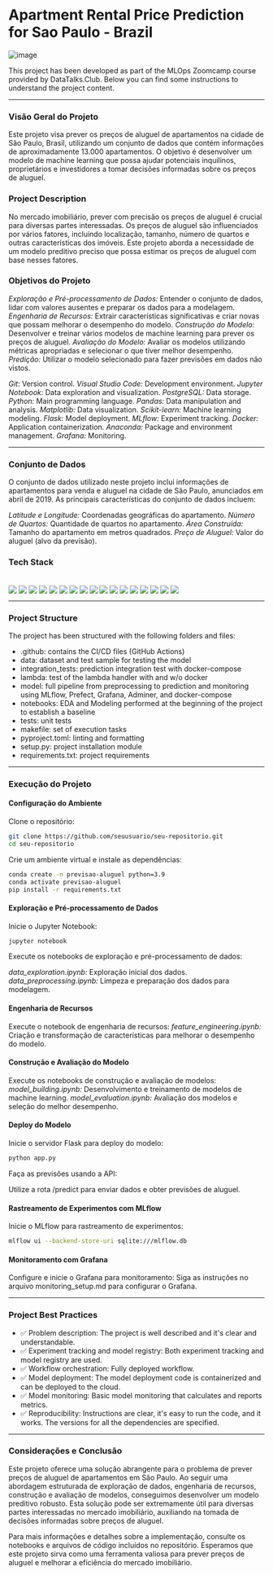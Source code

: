 # Apartment Rental Price Prediction for Sao Paulo - Brazil

![image](https://github.com/user-attachments/assets/08dfcef6-d72e-4d09-b00b-35237371d6db)

This project has been developed as part of the MLOps Zoomcamp course provided by DataTalks.Club.
Below you can find some instructions to understand the project content.

--------------------------------------------------

### Visão Geral do Projeto
Este projeto visa prever os preços de aluguel de apartamentos na cidade de São Paulo, Brasil, utilizando um conjunto de dados que contém informações de aproximadamente 13.000 apartamentos. O objetivo é desenvolver um modelo de machine learning que possa ajudar potenciais inquilinos, proprietários e investidores a tomar decisões informadas sobre os preços de aluguel.

### Project Description
No mercado imobiliário, prever com precisão os preços de aluguel é crucial para diversas partes interessadas. Os preços de aluguel são influenciados por vários fatores, incluindo localização, tamanho, número de quartos e outras características dos imóveis. Este projeto aborda a necessidade de um modelo preditivo preciso que possa estimar os preços de aluguel com base nesses fatores.

### Objetivos do Projeto
*Exploração e Pré-processamento de Dados:* Entender o conjunto de dados, lidar com valores ausentes e preparar os dados para a modelagem.
*Engenharia de Recursos:* Extrair características significativas e criar novas que possam melhorar o desempenho do modelo.
*Construção do Modelo:* Desenvolver e treinar vários modelos de machine learning para prever os preços de aluguel.
*Avaliação do Modelo:* Avaliar os modelos utilizando métricas apropriadas e selecionar o que tiver melhor desempenho.
*Predição:* Utilizar o modelo selecionado para fazer previsões em dados não vistos.

*Git*: Version control.
*Visual Studio Code:* Development environment.
*Jupyter Notebook:* Data exploration and visualization.
*PostgreSQL:* Data storage.
*Python:* Main programming language.
*Pandas:* Data manipulation and analysis.
*Matplotlib:* Data visualization.
*Scikit-learn:* Machine learning modeling.
*Flask:* Model deployment.
*MLflow:* Experiment tracking.
*Docker:* Application containerization.
*Anaconda:* Package and environment management.
*Grafana:* Monitoring.

--------------------------------------------------
### Conjunto de Dados
O conjunto de dados utilizado neste projeto inclui informações de apartamentos para venda e aluguel na cidade de São Paulo, anunciados em abril de 2019. As principais características do conjunto de dados incluem:

*Latitude e Longitude:* Coordenadas geográficas do apartamento.
*Número de Quartos:* Quantidade de quartos no apartamento.
*Área Construída:* Tamanho do apartamento em metros quadrados.
*Preço de Aluguel:* Valor do aluguel (alvo da previsão). 

### Tech Stack

<div style="display: inline_block"><br>
  <img align="center" src="https://camo.githubusercontent.com/3d768e26ac10ba994a60ed19acd487895cc43a9cdd43e9305c2408b93136234d/68747470733a2f2f696d672e736869656c64732e696f2f62616467652f6769742d2532334630353033332e7376673f7374796c653d666f722d7468652d6261646765266c6f676f3d676974266c6f676f436f6c6f723d7768697465">
  <img align="center" src="https://camo.githubusercontent.com/998382ebc9a32162128b00b597ea488192df024fd015e5edec001fe29fcb93a6/68747470733a2f2f696d672e736869656c64732e696f2f62616467652f56697375616c25323053747564696f253230436f64652d3030373864372e7376673f7374796c653d666f722d7468652d6261646765266c6f676f3d76697375616c2d73747564696f2d636f6465266c6f676f436f6c6f723d7768697465">
    <img align="center" src="https://camo.githubusercontent.com/0562f16a4ae7e35dae6087bf8b7805fb7e664a9e7e20ae6d163d94e56b94f32d/68747470733a2f2f696d672e736869656c64732e696f2f62616467652f707974686f6e2d3336373041303f7374796c653d666f722d7468652d6261646765266c6f676f3d707974686f6e266c6f676f436f6c6f723d666664643534">
    <img align="center" src="https://camo.githubusercontent.com/ca8ee16f3ff90cf3349be99b021b0b2a366cd71499ef20bcdc2b43dbc2668483/68747470733a2f2f696d672e736869656c64732e696f2f62616467652f416e61636f6e64612d2532333434413833332e7376673f7374796c653d666f722d7468652d6261646765266c6f676f3d616e61636f6e6461266c6f676f436f6c6f723d7768697465">
    <img align="center" src="https://camo.githubusercontent.com/c044ae9d0419850e7f2385c22ea5de56e101e6a616789bd35d2d8fa137a63642/68747470733a2f2f696d672e736869656c64732e696f2f62616467652f6a7570797465722d2532334641304630302e7376673f7374796c653d666f722d7468652d6261646765266c6f676f3d6a757079746572266c6f676f436f6c6f723d7768697465">
     <img align="center" src="https://camo.githubusercontent.com/05cab52d05663cecbe47a23ca71075ba81b9080dd50561d0f76eb46e902cfef8/68747470733a2f2f696d672e736869656c64732e696f2f62616467652f70616e6461732d2532333135303435382e7376673f7374796c653d666f722d7468652d6261646765266c6f676f3d70616e646173266c6f676f436f6c6f723d7768697465">
     <img align="center" src="https://camo.githubusercontent.com/edd8c9123ff9093143508af0b218cffc132f16a014be2d2147894458c351dc23/68747470733a2f2f696d672e736869656c64732e696f2f62616467652f4d6174706c6f746c69622d2532336439656164332e7376673f7374796c653d666f722d7468652d6261646765266c6f676f3d4d6174706c6f746c6962266c6f676f436f6c6f723d626c61636b">
     <img align="center" src="https://camo.githubusercontent.com/6854ba9612c2cb025e7c65445787d93f6436d4691303601506e0bc28be2ae9b8/68747470733a2f2f696d672e736869656c64732e696f2f62616467652f506f737467726553514c2d3331363139323f7374796c653d666f722d7468652d6261646765266c6f676f3d706f737467726573716c266c6f676f436f6c6f723d7768697465">
     <img align="center" src="https://camo.githubusercontent.com/d7eb681a1d19819ff9caeee4e3b0b1748da0b97af47e2084ca3d5e8302aec8a9/68747470733a2f2f696d672e736869656c64732e696f2f62616467652f7363696b69742d2d6c6561726e2d2532334637393331452e7376673f7374796c653d666f722d7468652d6261646765266c6f676f3d7363696b69742d6c6561726e266c6f676f436f6c6f723d7768697465">
     <img align="center" src="https://camo.githubusercontent.com/40b50389027e826f74eb106c67530673ffc46486250581ca5845fc7284f7c717/68747470733a2f2f696d672e736869656c64732e696f2f62616467652f4d4c666c6f772d3031393445322e7376673f7374796c653d666f722d7468652d6261646765266c6f676f3d4d4c666c6f77266c6f676f436f6c6f723d7768697465">
      <img align="center" src="https://camo.githubusercontent.com/9ed458fea6ba5324c019bbc32f837fbceaca74f3862454a77d7e94150b97fc48/68747470733a2f2f696d672e736869656c64732e696f2f62616467652f666c61736b2d2532333030302e7376673f7374796c653d666f722d7468652d6261646765266c6f676f3d666c61736b266c6f676f436f6c6f723d7768697465">
      <img align="center" src="https://camo.githubusercontent.com/8396abd667a0eca7d28cdb29ec63b6bf29a7854c7c3d467e6ece648c7e9b81e1/68747470733a2f2f696d672e736869656c64732e696f2f62616467652f646f636b65722d2532333064623765642e7376673f7374796c653d666f722d7468652d6261646765266c6f676f3d646f636b6572266c6f676f436f6c6f723d7768697465">
      <img align="center" src="https://camo.githubusercontent.com/a00920b123df05b3df5e368e509f18bacd65bc5909698fb42be5f35063550f47/68747470733a2f2f696d672e736869656c64732e696f2f62616467652f747970657363726970742d2532333030374143432e7376673f7374796c653d666f722d7468652d6261646765266c6f676f3d74797065736372697074266c6f676f436f6c6f723d7768697465">
      <img align="center" src="https://camo.githubusercontent.com/65f3aaa6432363f0979f3e35bc4783d5b39753d50d200e0c149fc5c78e1eeb49/68747470733a2f2f696d672e736869656c64732e696f2f62616467652f4e6578742e6a732d626c75653f7374796c653d666f722d7468652d6261646765266c6f676f3d4e6578742e6a73266c6f676f436f6c6f723d7768697465253232">
       <img align="center" src="https://camo.githubusercontent.com/bfe42a01bfb74a48dabc254065e874f313ca2aedd9bde944cb8bb4f9cef69dd4/68747470733a2f2f696d672e736869656c64732e696f2f62616467652f6e6f64652e6a732d3033363834663f7374796c653d666f722d7468652d6261646765266c6f676f3d6e6f64652e6a73266c6f676f436f6c6f723d7768697465"> 
      <img align="center" src="https://camo.githubusercontent.com/509859c3a417eb3ea794450d88303bdaced996cba60811e552e5a89bf89ff584/68747470733a2f2f696d672e736869656c64732e696f2f62616467652f67726166616e612d2532334634363830302e7376673f7374796c653d666f722d7468652d6261646765266c6f676f3d67726166616e61266c6f676f436f6c6f723d7768697465">
      <img align="center" src="https://camo.githubusercontent.com/b9ff564d8c311812747f1aacea54cf703d850756f9179f9eff6899da20a701a2/68747470733a2f2f696d672e736869656c64732e696f2f62616467652f76657263656c2d2532333030303030302e7376673f7374796c653d666f722d7468652d6261646765266c6f676f3d76657263656c266c6f676f436f6c6f723d7768697465">
      </div>

--------------------------------------------------

### Project Structure
The project has been structured with the following folders and files:

- .github: contains the CI/CD files (GitHub Actions)
- data: dataset and test sample for testing the model
- integration_tests: prediction integration test with docker-compose
- lambda: test of the lambda handler with and w/o docker
- model: full pipeline from preprocessing to prediction and monitoring using MLflow, Prefect, Grafana, Adminer, and docker-compose
- notebooks: EDA and Modeling performed at the beginning of the project to establish a baseline
- tests: unit tests
- makefile: set of execution tasks
- pyproject.toml: linting and formatting
- setup.py: project installation module
- requirements.txt: project requirements

--------------------------------------------------

### Execução do Projeto
#### Configuração do Ambiente
Clone o repositório:

```bash
git clone https://github.com/seuusuario/seu-repositorio.git
cd seu-repositorio
```

Crie um ambiente virtual e instale as dependências:

```bash
conda create -n previsao-aluguel python=3.9
conda activate previsao-aluguel
pip install -r requirements.txt
```

#### Exploração e Pré-processamento de Dados
Inicie o Jupyter Notebook:

```bash
jupyter notebook
```

Execute os notebooks de exploração e pré-processamento de dados:

*data_exploration.ipynb:* Exploração inicial dos dados.
*data_preprocessing.ipynb:* Limpeza e preparação dos dados para modelagem.

#### Engenharia de Recursos

Execute o notebook de engenharia de recursos:
*feature_engineering.ipynb:* Criação e transformação de características para melhorar o desempenho do modelo.

#### Construção e Avaliação do Modelo
Execute os notebooks de construção e avaliação de modelos:
*model_building.ipynb:* Desenvolvimento e treinamento de modelos de machine learning.
*model_evaluation.ipynb:* Avaliação dos modelos e seleção do melhor desempenho.

#### Deploy do Modelo
Inicie o servidor Flask para deploy do modelo:

```bash
python app.py
```

Faça as previsões usando a API:

Utilize a rota /predict para enviar dados e obter previsões de aluguel.

#### Rastreamento de Experimentos com MLflow
Inicie o MLflow para rastreamento de experimentos:

```bash
mlflow ui --backend-store-uri sqlite:///mlflow.db
```

#### Monitoramento com Grafana
Configure e inicie o Grafana para monitoramento:
Siga as instruções no arquivo monitoring_setup.md para configurar o Grafana.

--------------------------------------------------

### Project Best Practices
- ✅ Problem description: The project is well described and it's clear and understandable.
- ✅ Experiment tracking and model registry: Both experiment tracking and model registry are used.
- ✅ Workflow orchestration: Fully deployed workflow.
- ✅ Model deployment: The model deployment code is containerized and can be deployed to the cloud.
- ✅ Model monitoring: Basic model monitoring that calculates and reports metrics.
- ✅ Reproducibility: Instructions are clear, it's easy to run the code, and it works. The versions for all the dependencies are specified.

--------------------------------------------------

### Considerações e Conclusão
Este projeto oferece uma solução abrangente para o problema de prever preços de aluguel de apartamentos em São Paulo. Ao seguir uma abordagem estruturada de exploração de dados, engenharia de recursos, construção e avaliação de modelos, conseguimos desenvolver um modelo preditivo robusto. Esta solução pode ser extremamente útil para diversas partes interessadas no mercado imobiliário, auxiliando na tomada de decisões informadas sobre preços de aluguel.

Para mais informações e detalhes sobre a implementação, consulte os notebooks e arquivos de código incluídos no repositório. Esperamos que este projeto sirva como uma ferramenta valiosa para prever preços de aluguel e melhorar a eficiência do mercado imobiliário.


